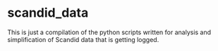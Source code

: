 # scandid_data
This is just a compilation of the python scripts written for analysis and simplification of Scandid data that is getting logged. 
